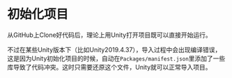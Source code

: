 # 初始化项目

从GitHub上Clone好代码后，理论上用Unity打开项目既可以直接开始运行。

不过在某些Unity版本下（比如Unity2019.4.37），导入过程中会出现编译错误，这是因为Unity初始化项目的时候，自动在`Packages/manifest.json`里添加了一些库导致了代码冲突。这时只需要还原这个文件，Unity就可以正常导入项目。
